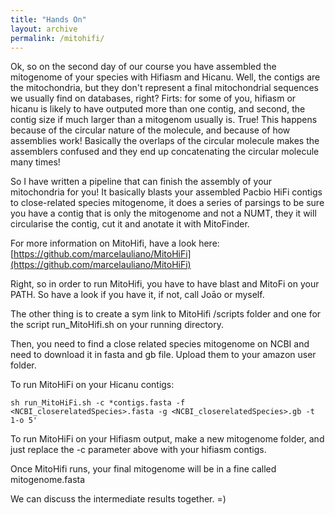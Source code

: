 ```yaml
---
title: "Hands On"
layout: archive
permalink: /mitohifi/
---  
```



Ok, so on the second day of our course you have assembled the mitogenome of your species with Hifiasm and Hicanu. Well, the contigs are the mitochondria, but they don't represent a final mitochondrial sequences we usually find on databases, right? Firts: for some of you, hifiasm or hicanu is likely to have outputed more than one contig, and second, the contig size if much larger than a mitogenom usually is. True! This happens because of the circular nature of the molecule, and because of how assemblies work! Basically the overlaps of the circular molecule makes the assemblers confused and they end up concatenating the circular molecule many times!

So I have written a pipeline that can finish the assembly of your mitochondria for you! It basically blasts your assembled Pacbio HiFi contigs to close-related species mitogenome, it does a series of parsings to be sure you have a contig that is only the mitogenome and not a NUMT, they it will circularise the contig, cut it and anotate it with MitoFinder.

For more information on MitoHifi, have a look here: [https://github.com/marcelauliano/MitoHiFi](https://github.com/marcelauliano/MitoHiFi)

Right, so in order to run MitoHifi, you have to have blast and MitoFi on your PATH. So have a look if you have it, if not, call Joāo or myself.

The other thing is to create a sym link to MitoHifi /scripts folder and one for the script run_MitoHifi.sh on your running directory.

Then, you need to find a close related species mitogenome on NCBI and need to download it in fasta and gb file. Upload them to your amazon user folder. 

To run MitoHiFi on your Hicanu contigs:

```console  
sh run_MitoHiFi.sh -c *contigs.fasta -f <NCBI_closerelatedSpecies>.fasta -g <NCBI_closerelatedSpecies>.gb -t 1-o 5' 
```  

To run MitoHiFi on your Hifiasm output, make a new mitogenome folder, and just replace the -c parameter above with your hifiasm contigs.

Once MitoHifi runs, your final mitogenome will be in a fine called mitogenome.fasta

We can discuss the intermediate results together. =)
